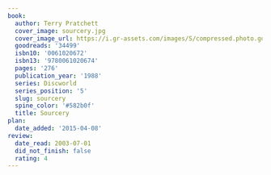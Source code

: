 ```yaml
---
book:
  author: Terry Pratchett
  cover_image: sourcery.jpg
  cover_image_url: https://i.gr-assets.com/images/S/compressed.photo.goodreads.com/books/1439607843l/34499._SY475_.jpg
  goodreads: '34499'
  isbn10: '0061020672'
  isbn13: '9780061020674'
  pages: '276'
  publication_year: '1988'
  series: Discworld
  series_position: '5'
  slug: sourcery
  spine_color: '#582b0f'
  title: Sourcery
plan:
  date_added: '2015-04-08'
review:
  date_read: 2003-07-01
  did_not_finish: false
  rating: 4
---
```


